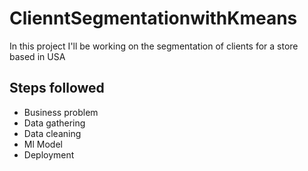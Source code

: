 # ClienntSegmentationwithKmeans
In this project I'll be working on the segmentation of clients for a store based in USA

## Steps followed
- Business problem
- Data gathering
- Data cleaning
- Ml Model
- Deployment

  
